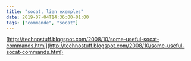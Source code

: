 ```yaml
---
title: "socat, lien exemples"
date: 2019-07-04T14:36:00+01:00
tags: ["commande", "socat"]
---
```

[http://technostuff.blogspot.com/2008/10/some-useful-socat-commands.html](http://technostuff.blogspot.com/2008/10/some-useful-socat-commands.html)
